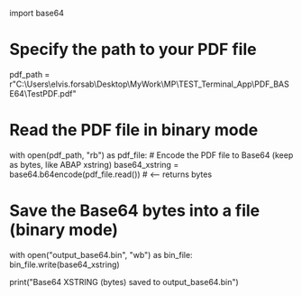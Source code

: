 import base64

# Specify the path to your PDF file
pdf_path = r"C:\Users\elvis.forsab\Desktop\MyWork\MP\TEST_Terminal_App\PDF_BASE64\TestPDF.pdf"

# Read the PDF file in binary mode
with open(pdf_path, "rb") as pdf_file:
    # Encode the PDF file to Base64 (keep as bytes, like ABAP xstring)
    base64_xstring = base64.b64encode(pdf_file.read())  # <-- returns bytes

# Save the Base64 bytes into a file (binary mode)
with open("output_base64.bin", "wb") as bin_file:
    bin_file.write(base64_xstring)

print("Base64 XSTRING (bytes) saved to output_base64.bin")
